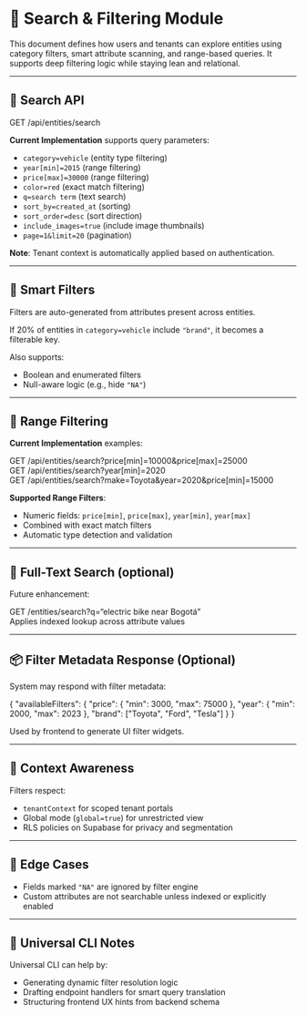 # 🔎 Search & Filtering Module

This document defines how users and tenants can explore entities using category filters, smart attribute scanning, and range-based queries. It supports deep filtering logic while staying lean and relational.

---

## 📁 Search API

GET /api/entities/search

**Current Implementation** supports query parameters:

- `category=vehicle` (entity type filtering)
- `year[min]=2015` (range filtering)
- `price[max]=30000` (range filtering)
- `color=red` (exact match filtering)
- `q=search term` (text search)
- `sort_by=created_at` (sorting)
- `sort_order=desc` (sort direction)
- `include_images=true` (include image thumbnails)
- `page=1&limit=20` (pagination)

**Note**: Tenant context is automatically applied based on authentication.

---

## 🧠 Smart Filters

Filters are auto-generated from attributes present across entities.

If 20% of entities in `category=vehicle` include `"brand"`, it becomes a filterable key.

Also supports:
- Boolean and enumerated filters
- Null-aware logic (e.g., hide `"NA"`)

---

## 📐 Range Filtering

**Current Implementation** examples:

GET /api/entities/search?price[min]=10000&price[max]=25000  
GET /api/entities/search?year[min]=2020  
GET /api/entities/search?make=Toyota&year=2020&price[min]=15000

**Supported Range Filters**:
- Numeric fields: `price[min]`, `price[max]`, `year[min]`, `year[max]`
- Combined with exact match filters
- Automatic type detection and validation

---

## 💬 Full-Text Search (optional)

Future enhancement:

GET /entities/search?q=“electric bike near Bogotá”  
Applies indexed lookup across attribute values

---

## 📦 Filter Metadata Response (Optional)

System may respond with filter metadata:

{
  "availableFilters": {
    "price": {
      "min": 3000,
      "max": 75000
    },
    "year": {
      "min": 2000,
      "max": 2023
    },
    "brand": ["Toyota", "Ford", "Tesla"]
  }
}

Used by frontend to generate UI filter widgets.

---

## 🧩 Context Awareness

Filters respect:

- `tenantContext` for scoped tenant portals
- Global mode (`global=true`) for unrestricted view
- RLS policies on Supabase for privacy and segmentation

---

## 🛑 Edge Cases

- Fields marked `"NA"` are ignored by filter engine
- Custom attributes are not searchable unless indexed or explicitly enabled

---

## 🧙 Universal CLI Notes

Universal CLI can help by:

- Generating dynamic filter resolution logic
- Drafting endpoint handlers for smart query translation
- Structuring frontend UX hints from backend schema

